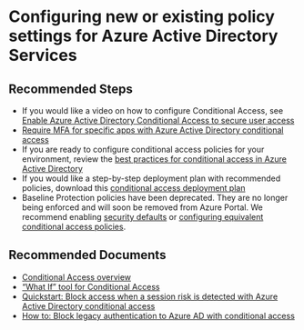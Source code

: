 <properties
    pageTitle="Configuring new or existing policy settings for Azure Active Directory Services"
    description="Configuring new or existing policy settings for Azure Active Directory Services"
    service="microsoft.aad"
    resource="Microsoft_AAD_IAM"
    authors="curtand"
    ms.author="curtand"
    displayOrder="1770"
    supportTopicIds="32596842"
    selfHelpType="generic"
    resourceTags=""
    productPesIds="16579"
    cloudEnvironments="public, Fairfax, Mooncake, usnat, ussec"
    articleId="b797ec2d-c7fb-40ae-8baf-0b6ddcfe0a69"
	ownershipId="AzureIdentity_MultiFactorAuthentication"
/>

# Configuring new or existing policy settings for Azure Active Directory Services

## **Recommended Steps**

- If you would like a video on how to configure Conditional Access, see [Enable Azure Active Directory Conditional Access to secure user access](https://www.youtube.com/watch?time_continue=4&v=eLAYBwjCGoA)
- [Require MFA for specific apps with Azure Active Directory conditional access](https://docs.microsoft.com/azure/active-directory/conditional-access/app-based-mfa)
- If you are ready to configure conditional access policies for your environment, review the [best practices for conditional access in Azure Active Directory](https://docs.microsoft.com/azure/active-directory/conditional-access/best-practices)
- If you would like a step-by-step deployment plan with recommended policies, download this [conditional access deployment plan](http://aka.ms/conditionalaccessdeploymentplan)
- Baseline Protection policies have been deprecated. They are no longer being enforced and will soon be removed from Azure Portal. We recommend enabling [security defaults](https://docs.microsoft.com/azure/active-directory/fundamentals/concept-fundamentals-security-defaults) or [configuring equivalent conditional access policies](https://docs.microsoft.com/azure/active-directory/conditional-access/concept-conditional-access-policy-common#typical-policies-deployed-by-organizations). 

## **Recommended Documents**

* [Conditional Access overview](https://docs.microsoft.com/azure/active-directory/conditional-access/overview)
* [“What If” tool for Conditional Access](https://docs.microsoft.com/azure/active-directory/conditional-access/what-if-tool)
* [Quickstart: Block access when a session risk is detected with Azure Active Directory conditional access](https://docs.microsoft.com/azure/active-directory/conditional-access/app-sign-in-risk)
* [How to: Block legacy authentication to Azure AD with conditional access](https://docs.microsoft.com/azure/active-directory/conditional-access/block-legacy-authentication)
